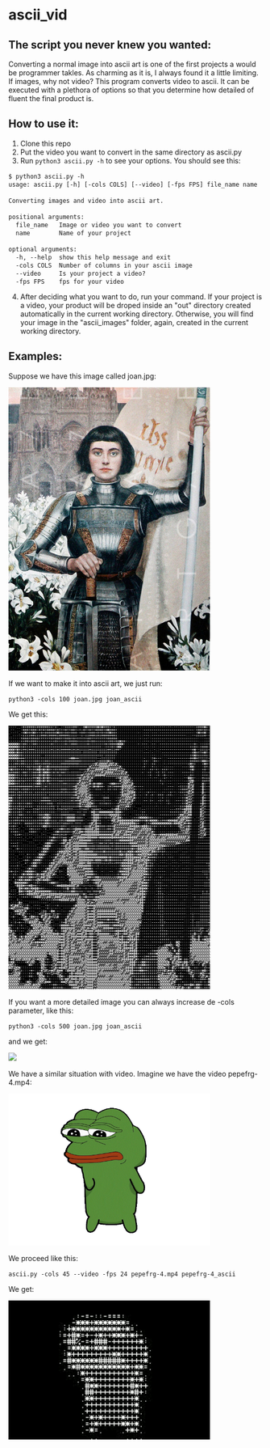 # ascii_vid
## The script you never knew you wanted:

Converting a normal image into ascii art is one of the first projects a would be programmer takles. As charming as it is, I always found it a little limiting. If images, why not video? This program converts video to ascii. It can be executed with a plethora of options so that you determine how detailed of fluent the final product is. 

## How to use it:

1. Clone this repo
2. Put the video you want to convert in the same directory as ascii.py
3. Run ``` python3 ascii.py -h ``` to see your options. You should see this:
```
$ python3 ascii.py -h
usage: ascii.py [-h] [-cols COLS] [--video] [-fps FPS] file_name name

Converting images and video into ascii art.

positional arguments:
  file_name   Image or video you want to convert
  name        Name of your project

optional arguments:
  -h, --help  show this help message and exit
  -cols COLS  Number of columns in your ascii image
  --video     Is your project a video?
  -fps FPS    fps for your video
```
4. After deciding what you want to do, run your command. If your project is a video, your product will be droped inside an "out" directory created automatically in the current working directory. Otherwise, you will find your image in the "ascii_images" folder, again, created in the current working directory.

## Examples:

Suppose we have this image called joan.jpg:



<img src="https://github.com/drpedrazas/ascii_vid/blob/master/joan.jpg" width="400">



If we want to make it into ascii art, we just run:

```
python3 -cols 100 joan.jpg joan_ascii
```
We get this:

<img src="https://github.com/drpedrazas/ascii_vid/blob/master/Examples/joan_ascii_100.jpeg" width="400">

If you want a more detailed image you can always increase de -cols parameter, like this:

```
python3 -cols 500 joan.jpg joan_ascii
```

and we get:

<img src="https://github.com/drpedrazas/ascii_vid/blob/master/Examples/joan_ascii_500.jpeg" width="400">

We have a similar situation with video. Imagine we have the video pepefrg-4.mp4:

<img src="https://github.com/drpedrazas/ascii_vid/blob/master/pepefrg-4.gif" width="400">

We proceed like this:

```
ascii.py -cols 45 --video -fps 24 pepefrg-4.mp4 pepefrg-4_ascii
```

We get:

<img src="https://github.com/drpedrazas/ascii_vid/blob/master/ezgif-1-1df2fd1e17.gif" width="400">
